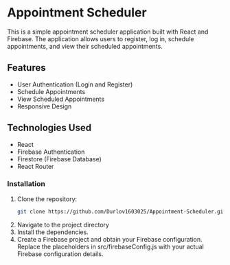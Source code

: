 # Appointment Scheduler

This is a simple appointment scheduler application built with React and Firebase. The application allows users to register, log in, schedule appointments, and view their scheduled appointments.

## Features

- User Authentication (Login and Register)
- Schedule Appointments
- View Scheduled Appointments
- Responsive Design

## Technologies Used

- React
- Firebase Authentication
- Firestore (Firebase Database)
- React Router

### Installation

1. Clone the repository:
   ```sh
   git clone https://github.com/Durlov1603025/Appointment-Scheduler.git


2. Navigate to the project directory
3. Install the dependencies.
4. Create a Firebase project and obtain your Firebase configuration. Replace the placeholders in src/firebaseConfig.js with your actual Firebase configuration details.
